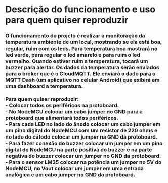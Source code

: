 # Descrição do funcionamento e uso para quem quiser reproduzir

<h3>O funcionamento do projeto é realizar a monitoração da temperatura ambiente de um local, mostrando se ela está boa, regular, ruim com os leds. Para temperatura boa mostrará no led verde, para regular o led amarelo e para ruim o led vermelho. Quando estiver ruim a temperatura, tocará um buzzer para alertar.
Os dados da temperatura serão enviados para o broker que é o CloudMQTT. Ele enviará o dado para o MQTT Dash (um aplicativo no celular Android) que exibirá em uma dashboard a temperatura.
<br><br>
Para quem quiser reproduzir:
<br>- Colocar todos os periféricos na protoboard. 
 <br> - No NodeMCU colocar um cabo jumper no GND para a protoboard  que alimentará todos periféricos. 
 <br>- Para cada LED no lado do ânodo colocar um cabo jumper em um pino digital do NodeMCU com um resistor de 220 ohms e no lado do cátodo colocar um jumper na GND da protoboard. 
<br>- Para fazer conexão do buzzer colocar um jumper em um pino digital do NodeMCU na parte positiva do buzzer e na parte negativa do buzzer colocar um jumper no GND da protoboard. 
<br> - Para o sensor LM35 colocar na potência um jumper no 5V do NodeMCU, no Vout colocar um jumper em uma entrada analógica e um cabo jumper no GND da protoboard.</h3>

